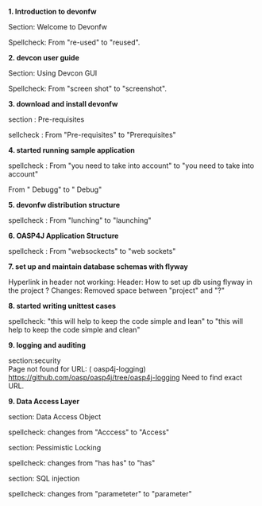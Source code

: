 **1. Introduction to devonfw**

Section: Welcome to Devonfw 

Spellcheck: From "re-used" to "reused". 


**2. devcon user guide**

Section: Using Devcon GUI

Spellcheck: From "screen shot" to "screenshot".

**3. download and install devonfw**

section : Pre-requisites

sellcheck : From "Pre-requisites" to "Prerequisites"

**4. started running sample application**

spellcheck : 
From "you need to take into account" to "you need to take into account"

From " Debugg" to " Debug"

**5. devonfw distribution structure**

spellcheck : 
From "lunching" to "launching"

**6. OASP4J Application Structure**

spellcheck : 
From "websockects" to "web sockets"

**7. set up and maintain database schemas with flyway**

Hyperlink in header not working: 
Header: How to set up db using flyway in the project ? 
Changes: Removed space between "project" and "?"


**8. started writing unittest cases**

spellcheck: "this will help to keep the code simple and lean" to "this will help to keep the code simple and clean"

**9. logging and auditing**

section:security  
Page not found for URL: ( oasp4j-logging) https://github.com/oasp/oasp4j/tree/oasp4j-logging
Need to find exact URL.

**9. Data Access Layer**

section: Data Access Object

spellcheck: changes from "Acccess" to "Access"

section: Pessimistic Locking

spellcheck: changes from "has has" to "has"

section: SQL injection

spellcheck: changes from "parameteter"  to "parameter"
            
